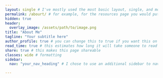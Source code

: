 ```yaml
---
layout: single # I've mostly used the most basic layout, single, and modified it from there but feel free to pick a different one and play around!
permalink: /abourt/ # for example, for the resources page you would put resources
hidden: true
header:
  overlay_image: /assets/path/to/image.png
title: "About Me"
tagline: "Your subtitle here"   
author_profile: true # you can change this to true if you want this on the side again!
read_time: true # this estimates how long it will take someone to read this page
share: true # this makes this page shareable
classes: wide # formatting
sidebar:
  nav: "your_nav_heading" # I chose to use an additional sidebar to navigate different parts of this page instead of the author profile. If you use this you will have to add a new section to your navigation.yml file, or you can comment this section out.

---
```

